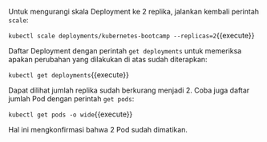 Untuk mengurangi skala Deployment ke 2 replika, jalankan kembali perintah `scale`:

`kubectl scale deployments/kubernetes-bootcamp --replicas=2`{{execute}}

Daftar Deployment dengan perintah `get deployments` untuk memeriksa apakan perubahan yang dilakukan di atas sudah diterapkan: 

`kubectl get deployments`{{execute}}

Dapat dilihat jumlah replika sudah berkurang menjadi 2. Coba juga daftar jumlah Pod dengan perintah `get pods`:
 
`kubectl get pods -o wide`{{execute}}

Hal ini mengkonfirmasi bahwa 2 Pod sudah dimatikan.
